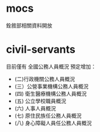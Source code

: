 mocs
====
銓敘部相關資料開放


civil-servants
====
目前僅有 全國公務人員概況
預定增加：

 *  (二)行政機關公務人員概況 	
 *  (三）公營事業機構公務人員概況 
 *  (四) 衛生醫療機構公務人員概況 	
 *  (五) 公立學校職員概況 	
 *  (六) 人事人員概況 	
 *  (七) 原住民族任公務人員概況 
 *  (八) 身心障礙人員任公務人員概況 	
